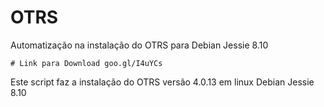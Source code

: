 # OTRS

Automatização na instalação do OTRS para Debian Jessie 8.10

```
# Link para Download goo.gl/I4uYCs
```

Este script faz a instalação do OTRS versão 4.0.13 em linux Debian Jessie 8.10

